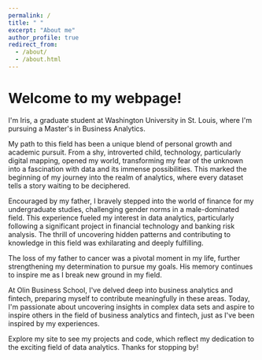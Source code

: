 ```yaml
---
permalink: /
title: " "
excerpt: "About me"
author_profile: true
redirect_from: 
  - /about/
  - /about.html
---
```



Welcome to my webpage! 
======
I'm Iris, a graduate student at Washington University in St. Louis, where I'm pursuing a Master's in Business Analytics.

My path to this field has been a unique blend of personal growth and academic pursuit. From a shy, introverted child, technology, particularly digital mapping, opened my world, transforming my fear of the unknown into a fascination with data and its immense possibilities. This marked the beginning of my journey into the realm of analytics, where every dataset tells a story waiting to be deciphered.

Encouraged by my father, I bravely stepped into the world of finance for my undergraduate studies, challenging gender norms in a male-dominated field. This experience fueled my interest in data analytics, particularly following a significant project in financial technology and banking risk analysis. The thrill of uncovering hidden patterns and contributing to knowledge in this field was exhilarating and deeply fulfilling.

The loss of my father to cancer was a pivotal moment in my life, further strengthening my determination to pursue my goals. His memory continues to inspire me as I break new ground in my field.

At Olin Business School, I've delved deep into business analytics and fintech, preparing myself to contribute meaningfully in these areas. Today, I'm passionate about uncovering insights in complex data sets and aspire to inspire others in the field of business analytics and fintech, just as I've been inspired by my experiences.

Explore my site to see my projects and code, which reflect my dedication to the exciting field of data analytics. Thanks for stopping by!
